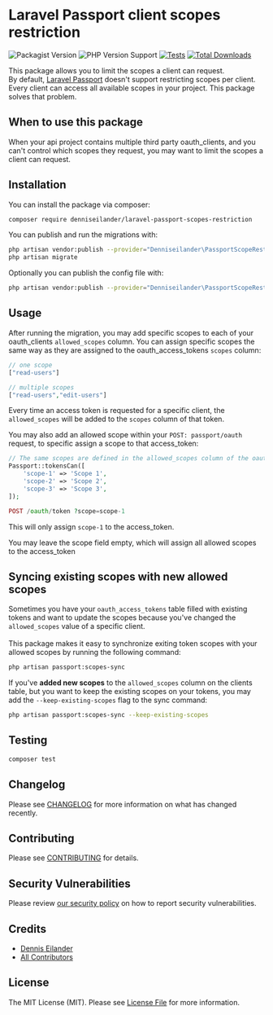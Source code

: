 # Laravel Passport client scopes restriction

![Packagist Version](https://img.shields.io/packagist/v/denniseilander/laravel-passport-scopes-restriction.svg?style=flat-square)
![PHP Version Support](https://img.shields.io/packagist/php-v/denniseilander/laravel-passport-scopes-restriction?style=flat-square)
[![Tests](https://img.shields.io/github/workflow/status/denniseilander/laravel-passport-scopes-restriction/run-tests?label=Tests&style=flat-square&logo=github)](https://github.com/denniseilander/laravel-passport-scopes-restriction/actions?query=workflow%3Arun-tests+branch%3Amaster)
[![Total Downloads](https://img.shields.io/packagist/dt/denniseilander/laravel-passport-scopes-restriction.svg?style=flat-square)](https://packagist.org/packages/denniseilander/laravel-passport-scopes-restriction)

This package allows you to limit the scopes a client can request.<br>
By default, [Laravel Passport](https://laravel.com/docs/master/passport) doesn't support restricting scopes per client.
Every client can access all available scopes in your project. This package solves that problem.

## When to use this package
When your api project contains multiple third party oauth_clients, and you can't control which scopes they request,
you may want to limit the scopes a client can request.

## Installation
You can install the package via composer:
```bash
composer require denniseilander/laravel-passport-scopes-restriction
```

You can publish and run the migrations with:
```bash
php artisan vendor:publish --provider="Denniseilander\PassportScopeRestriction\PassportClientServiceProvider" --tag="passport-scopes-restriction-migrations"
php artisan migrate
```

Optionally you can publish the config file with:
```bash
php artisan vendor:publish --provider="Denniseilander\PassportScopeRestriction\PassportClientServiceProvider" --tag="passport-scopes-restriction-config"
```

## Usage
After running the migration, you may add specific scopes to each of your oauth_clients `allowed_scopes` column.
You can assign specific scopes the same way as they are assigned to the oauth_access_tokens `scopes` column:
```php
// one scope
["read-users"]

// multiple scopes
["read-users","edit-users"]
```
Every time an access token is requested for a specific client, the `allowed_scopes` will be added to the `scopes` column of that token.

You may also add an allowed scope within your `POST: passport/oauth` request, to specific assign a scope to that access_token:

```php
// The same scopes are defined in the allowed_scopes column of the oauth_clients table
Passport::tokensCan([
    'scope-1' => 'Scope 1',
    'scope-2' => 'Scope 2',
    'scope-3' => 'Scope 3',
]);

POST /oauth/token ?scope=scope-1
```

This will only assign `scope-1` to the access_token.

You may leave the scope field empty, which will assign all allowed scopes to the access_token

## Syncing existing scopes with new allowed scopes
Sometimes you have your `oauth_access_tokens` table filled with existing tokens and want to update the scopes
because you've changed the `allowed_scopes` value of a specific client.<br><br>
This package makes it easy to synchronize exiting token scopes with your allowed scopes by running the following command:
```bash
php artisan passport:scopes-sync
```

If you've **added new scopes** to the `allowed_scopes` column on the clients table,
but you want to keep the existing scopes on your tokens, you may add the `--keep-existing-scopes` flag to the sync command:
```bash
php artisan passport:scopes-sync --keep-existing-scopes
```

## Testing
```bash
composer test
```

## Changelog
Please see [CHANGELOG](CHANGELOG.md) for more information on what has changed recently.

## Contributing
Please see [CONTRIBUTING](.github/CONTRIBUTING.md) for details.

## Security Vulnerabilities
Please review [our security policy](../../security/policy) on how to report security vulnerabilities.

## Credits
- [Dennis Eilander](https://github.com/denniseilander)
- [All Contributors](../../contributors)

## License
The MIT License (MIT). Please see [License File](LICENSE.md) for more information.
